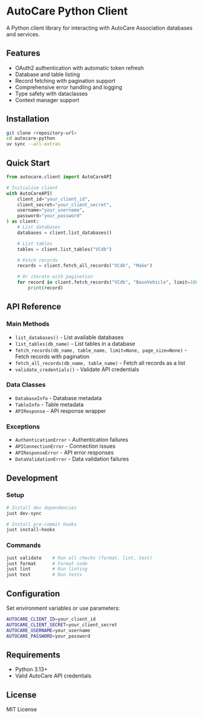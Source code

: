 # AutoCare Python Client

A Python client library for interacting with AutoCare Association databases and services.

## Features

- OAuth2 authentication with automatic token refresh
- Database and table listing
- Record fetching with pagination support
- Comprehensive error handling and logging
- Type safety with dataclasses
- Context manager support

## Installation

```bash
git clone <repository-url>
cd autocare-python
uv sync --all-extras
```

## Quick Start

```python
from autocare.client import AutoCareAPI

# Initialize client
with AutoCareAPI(
    client_id="your_client_id",
    client_secret="your_client_secret",
    username="your_username",
    password="your_password"
) as client:
    # List databases
    databases = client.list_databases()

    # List tables
    tables = client.list_tables("VCdb")

    # Fetch records
    records = client.fetch_all_records("VCdb", "Make")

    # Or iterate with pagination
    for record in client.fetch_records("VCdb", "BaseVehicle", limit=1000):
        print(record)
```

## API Reference

### Main Methods

- `list_databases()` - List available databases
- `list_tables(db_name)` - List tables in a database
- `fetch_records(db_name, table_name, limit=None, page_size=None)` - Fetch records with pagination
- `fetch_all_records(db_name, table_name)` - Fetch all records as a list
- `validate_credentials()` - Validate API credentials

### Data Classes

- `DatabaseInfo` - Database metadata
- `TableInfo` - Table metadata
- `APIResponse` - API response wrapper

### Exceptions

- `AuthenticationError` - Authentication failures
- `APIConnectionError` - Connection issues
- `APIResponseError` - API error responses
- `DataValidationError` - Data validation failures

## Development

### Setup

```bash
# Install dev dependencies
just dev-sync

# Install pre-commit hooks
just install-hooks
```

### Commands

```bash
just validate    # Run all checks (format, lint, test)
just format      # Format code
just lint        # Run linting
just test        # Run tests
```

## Configuration

Set environment variables or use parameters:

```bash
AUTOCARE_CLIENT_ID=your_client_id
AUTOCARE_CLIENT_SECRET=your_client_secret
AUTOCARE_USERNAME=your_username
AUTOCARE_PASSWORD=your_password
```

## Requirements

- Python 3.13+
- Valid AutoCare API credentials

## License

MIT License
